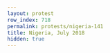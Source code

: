 ```yaml
---
layout: protest
row_index: 718
permalink: protests/nigeria-141
title: Nigeria, July 2018
hidden: true
---
```

